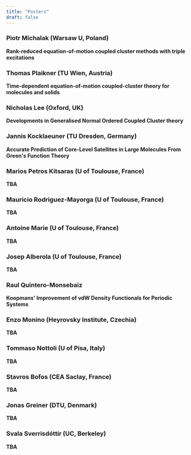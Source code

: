 ```yaml
---
title: "Posters"
draft: false
---
```


### Piotr Michalak (Warsaw U, Poland) 
**Rank-reduced equation-of-motion coupled cluster methods with triple excitations**

### Thomas Plaikner (TU Wien, Austria) 
**Time-dependent equation-of-motion coupled-cluster theory for molecules and solids**

### Nicholas Lee (Oxford, UK)
**Developments in Generalised Normal Ordered Coupled Cluster theory**

### Jannis Kocklaeuner (TU Dresden, Germany)
**Accurate Prediction of Core-Level Satellites in Large Molecules From Green's Function Theory**

### Marios Petros Kitsaras (U of Toulouse, France)
**TBA**

### Mauricio Rodriguez-Mayorga (U of Toulouse, France)
**TBA**

### Antoine Marie (U of Toulouse, France)
**TBA**

### Josep Alberola (U of Toulouse, France)
**TBA**

### Raul Quintero-Monsebaiz
**Koopmans' Improvement of vdW Density Functionals for Periodic Systems**

### Enzo Monino (Heyrovsky Institute, Czechia)
**TBA**

### Tommaso Nottoli (U of Pisa, Italy)
**TBA**

### Stavros Bofos (CEA Saclay, France)
**TBA**

### Jonas Greiner (DTU, Denmark)
**TBA**

### Svala Sverrisdóttir (UC, Berkeley)
**TBA**
